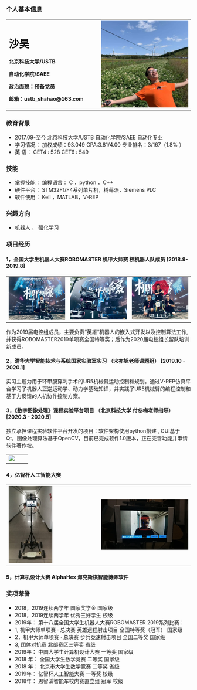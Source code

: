 ### 个人基本信息
<table border="0">
  <tr>
    <td width="50%">
      <h1>沙昊</h1>
      <p><b>北京科技大学/USTB </b></p>
      <p><b>自动化学院/SAEE</b></p>
      <p><b>政治面貌：预备党员</b></p>
      <p><b>邮箱：ustb_shahao@163.com</b></p>
    </td>
    <td width="60%">
      <img src="/生活照.jpg" width="350%">     
    </td>
  </tr>
</table>

### 教育背景
- 2017.09-至今   北京科技大学/USTB      自动化学院/SAEE         自动化专业
- 学习情况：      加权成绩：93.049		  GPA:3.81/4.00	   		专业排名：3/167（1.8% ）
- 英    语：      CET4 : 528              CET6 : 549
### 技能
- 掌握技能：      编程语言：   C ，python ，C++ 
- 硬件平台：   STM32F1/F4系列单片机，树莓派，Siemens PLC
- 软件使用：   Keil ，MATLAB，V-REP 

### 兴趣方向
- 机器人 ， 强化学习

###  项目经历
#### 1，全国大学生机器人大赛ROBOMASTER 机甲大师赛      校机器人队成员       [2018.9-2019.8]
 <table border="0">
  <tr>
    <td width="33%">
      <img src="/RM1.jpg" width="350%">     
    </td>
        <td width="33%">
      <img src="/RM2.jpg" width="350%">     
    </td>
        <td width="33%">
      <img src="/RM3.jpg" width="350%">     
    </td>
  </tr>
</table>
 作为2019届电控组成员，主要负责“英雄“机器人的嵌入式开发以及控制算法工作, 并获得ROBOMASTER2019单项赛全国特等奖；后作为2020届电控组长留队培训新成员。 
 
#### 2，清华大学智能技术与系统国家实验室实习 （宋亦旭老师课题组）               [2019.10 - 2020.1]
实习主题为用于环甲膜穿刺手术的UR5机械臂运动控制和规划。通过V-REP仿真平台学习了机器人正逆运动学、动力学基础知识，并实践了UR5机械臂的编程控制和基于力反馈的人机协作控制方案。

#### 3，《数字图像处理》课程实验平台项目   （北京科技大学 付冬梅老师指导）      [2020.3 - 2020.5]
独立承担课程实验软件平台开发的项目：软件架构使用python搭建 , GUI基于 Qt，图像处理算法基于OpenCV，目前已完成软件1.0版本，正在完善功能并申请软件著作权。
 <table border="0">
  <tr>
        <td width="50%">
      <img src="/Imageprocess.png" width="100%">     
    </td>

  </tr>
</table>

#### 4，亿智杯人工智能大赛
 <table border="0">
  <tr>
    <td width="50%">
      <img src="/YIZHI_1.jpg" width="50%">     
    </td>
        <td width="50%">
      <img src="/YIZHI_2.jpg" width="100%">     
    </td>

  </tr>
</table>

#### 5，计算机设计大赛 AlphaHex 海克斯棋智能博弈软件

### 奖项荣誉
- 2018，2019连续两学年    国家奖学金  国家级
- 2018，2019连续两学年    优秀三好学生  校级
- 2019年： 第十八届全国大学生机器人大赛ROBOMASTER 2019系列比赛：
-   1,  机甲大师单项赛 · 总决赛 英雄远程射击项目     全国特等奖（冠军） 国家级
-    2，机甲大师单项赛 · 总决赛 步兵竞速射击项目	     全国二等奖         国家级
-    3,  团体对抗赛                                   北部赛区三等奖     省级
- 2019年： 中国大学生计算机设计大赛  一等奖   国家级
- 2018 年： 全国大学生数学竞赛        二等奖  国家级
- 2018 年： 北京市大学生数学竞赛      二等奖  省级
- 2019年： 亿智杯人工智能大赛        一等奖   校级
- 2018年： 恩智浦智能车校内赛直立组    冠军   校级

